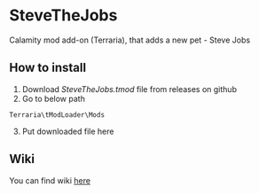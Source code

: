 # SteveTheJobs
Calamity mod add-on (Terraria), that adds a new pet - Steve Jobs
## How to install
1. Download *SteveTheJobs.tmod* file from releases on github
2. Go to below path
```
Terraria\tModLoader\Mods
```
3. Put downloaded file here
## Wiki
You can find wiki [here](https://github.com/MrQuba/SteveTheJobs/wiki)
